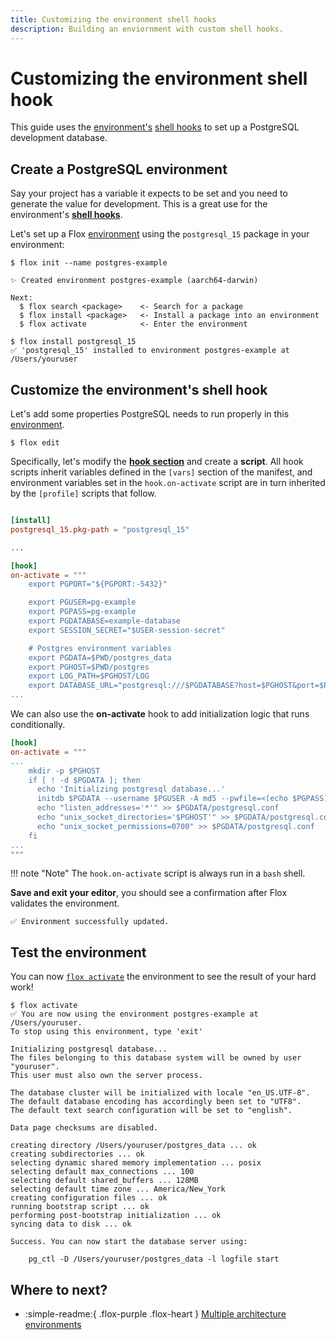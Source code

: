 ```yaml
---
title: Customizing the environment shell hooks
description: Building an enviornment with custom shell hooks.
---
```


# Customizing the environment shell hook

This guide uses the [environment's][environment_concept]
[shell hooks][hook_concept] to set up a PostgreSQL development database.

## Create a PostgreSQL environment

Say your project has a variable it expects to be set and you need to generate
the value for development.
This is a great use for the environment's **[shell hooks][hook_concept]**.

Let's set up a Flox [environment][environment_concept] using the `postgresql_15`
package in your environment:

``` console
$ flox init --name postgres-example

✨ Created environment postgres-example (aarch64-darwin)

Next:
  $ flox search <package>    <- Search for a package
  $ flox install <package>   <- Install a package into an environment
  $ flox activate            <- Enter the environment
```

``` console
$ flox install postgresql_15
✅ 'postgresql_15' installed to environment postgres-example at /Users/youruser
```

## Customize the environment's shell hook

Let's add some properties PostgreSQL needs to run properly in this
[environment][environment_concept].

``` console
$ flox edit
```

Specifically, let's modify the **[hook section][hook_concept]**
and create a **script**.
All hook scripts inherit variables defined in the `[vars]` section of the manifest,
and environment variables set in the `hook.on-activate` script
are in turn inherited by the `[profile]` scripts that follow.

``` toml title="manifest.toml"

[install]
postgresql_15.pkg-path = "postgresql_15"

...

[hook]
on-activate = """
    export PGPORT="${PGPORT:-5432}"

    export PGUSER=pg-example
    export PGPASS=pg-example
    export PGDATABASE=example-database
    export SESSION_SECRET="$USER-session-secret"

    # Postgres environment variables
    export PGDATA=$PWD/postgres_data
    export PGHOST=$PWD/postgres
    export LOG_PATH=$PGHOST/LOG
    export DATABASE_URL="postgresql:///$PGDATABASE?host=$PGHOST&port=$PGPORT"
...

```

We can also use the **on-activate** hook
to add initialization logic that runs conditionally.

``` toml title="manifest.toml"
[hook]
on-activate = """
...
    mkdir -p $PGHOST
    if [ ! -d $PGDATA ]; then
      echo 'Initializing postgresql database...'
      initdb $PGDATA --username $PGUSER -A md5 --pwfile=<(echo $PGPASS) --auth=trust
      echo "listen_addresses='*'" >> $PGDATA/postgresql.conf
      echo "unix_socket_directories='$PGHOST'" >> $PGDATA/postgresql.conf
      echo "unix_socket_permissions=0700" >> $PGDATA/postgresql.conf
    fi
...
"""
```

!!! note "Note"
    The `hook.on-activate` script is always run in a `bash` shell.

**Save and exit your editor**, you should see a confirmation after Flox
validates the environment.

```
✅ Environment successfully updated.
```

## Test the environment

You can now [`flox activate`][flox_activate] the environment to see the result
of your hard work!

```
$ flox activate
✅ You are now using the environment postgres-example at /Users/youruser.
To stop using this environment, type 'exit'

Initializing postgresql database...
The files belonging to this database system will be owned by user "youruser".
This user must also own the server process.

The database cluster will be initialized with locale "en_US.UTF-8".
The default database encoding has accordingly been set to "UTF8".
The default text search configuration will be set to "english".

Data page checksums are disabled.

creating directory /Users/youruser/postgres_data ... ok
creating subdirectories ... ok
selecting dynamic shared memory implementation ... posix
selecting default max_connections ... 100
selecting default shared_buffers ... 128MB
selecting default time zone ... America/New_York
creating configuration files ... ok
running bootstrap script ... ok
performing post-bootstrap initialization ... ok
syncing data to disk ... ok

Success. You can now start the database server using:

    pg_ctl -D /Users/youruser/postgres_data -l logfile start
```

## Where to next?

- :simple-readme:{ .flox-purple .flox-heart } [Multiple architecture environments][multi-arch-guide]

[flox_edit]: ../reference/command-reference/flox-edit.md
[flox_search]: ../reference/command-reference/flox-search.md
[flox_activate]: ../reference/command-reference/flox-activate.md
[create_enviornments_guide]: ./creating-environments.md
[multi-arch-guide]: ./multi-arch-environments.md
[manifest_concept]: ../concepts/manifest.md
[environment_concept]: ../concepts/environments.md
[hook_concept]: ../concepts/manifest.md#hook-section
